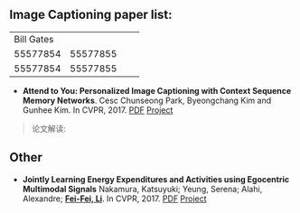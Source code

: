 ## Image Captioning paper list:
<table style="width:100%">
  <tr>
    <td colspan="3">Bill Gates</td>
    <td></td>
    <td></td>
  </tr>
  <tr>
    <td>55577854</td>
    <td>55577855</td>
  </tr>
  <tr>
    <td>55577854</td>
    <td>55577855</td>
  </tr>
</table>

- <b>Attend to You: Personalized Image Captioning with Context Sequence Memory Networks</b>.
Cesc Chunseong Park, Byeongchang Kim and Gunhee Kim. In CVPR, 2017.
[PDF](https://arxiv.org/abs/1704.06485) [Project](https://github.com/cesc-park/attend2u)

> 论文解读:

## Other
- <b>Jointly Learning Energy Expenditures and Activities using Egocentric Multimodal Signals</b>
Nakamura, Katsuyuki; Yeung, Serena; Alahi, Alexandre;
[<b>Fei-Fei, Li</b>](http://vision.stanford.edu/publications.html#year2017). In CVPR, 2017.
[PDF](http://vision.stanford.edu/pdf/nakamura2017cvpr.pdf) [Project]()
